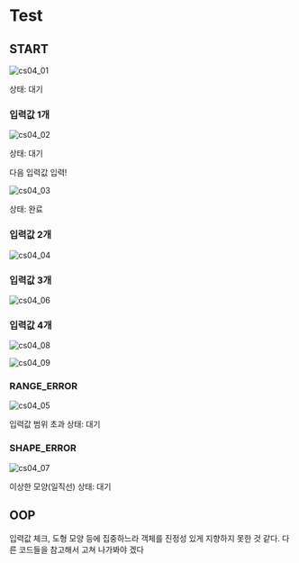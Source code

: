 # Test

## START

![cs04_01](https://user-images.githubusercontent.com/70361152/104725093-f00ae200-5774-11eb-8789-316c7a6dca66.JPG)

상태: 대기

### 입력값 1개

![cs04_02](https://user-images.githubusercontent.com/70361152/104725096-f0a37880-5774-11eb-9964-eb46842882b2.JPG)

상태: 대기

다음 입력값 입력!

![cs04_03](https://user-images.githubusercontent.com/70361152/104725097-f13c0f00-5774-11eb-9b77-50d727ef6073.JPG)

상태: 완료

### 입력값 2개

![cs04_04](https://user-images.githubusercontent.com/70361152/104725099-f1d4a580-5774-11eb-92fc-2d9ac21f620d.JPG)

### 입력값 3개

![cs04_06](https://user-images.githubusercontent.com/70361152/104725105-f26d3c00-5774-11eb-9d2e-e538d22e6049.JPG)

### 입력값 4개

![cs04_08](https://user-images.githubusercontent.com/70361152/104725110-f305d280-5774-11eb-876c-f5816de72785.JPG)

![cs04_09](https://user-images.githubusercontent.com/70361152/104725111-f305d280-5774-11eb-9d0d-6c8e67c3746b.JPG)

### RANGE_ERROR

![cs04_05](https://user-images.githubusercontent.com/70361152/104725101-f1d4a580-5774-11eb-90ee-cc22aa9e26ac.JPG)

입력값 범위 초과
상태: 대기

### SHAPE_ERROR

![cs04_07](https://user-images.githubusercontent.com/70361152/104725109-f26d3c00-5774-11eb-8401-83b2757e35ac.JPG)

이상한 모양(일직선)
상태: 대기

## OOP

입력값 체크, 도형 모양 등에 집중하느라 객체를 진정성 있게 지향하지 못한 것 같다. 다른 코드들을 참고해서 고쳐 나가봐야 겠다
